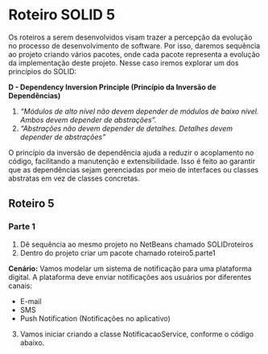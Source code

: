 # Roteiro SOLID 5
Os roteiros a serem desenvolvidos visam trazer a percepção da evolução no processo de desenvolvimento de software. Por isso, daremos sequência ao projeto criando vários pacotes, onde cada pacote representa a evolução da implementação deste projeto.
Nesse caso iremos explorar um dos princípios do SOLID:

**D - Dependency Inversion Principle (Princípio da Inversão de Dependências)**
1. _“Módulos de alto nível não devem depender de módulos de baixo nível. Ambos devem depender de abstrações”._
2. _“Abstrações não devem depender de detalhes. Detalhes devem depender de abstrações”_

O princípio da inversão de dependência ajuda a reduzir o acoplamento no código, facilitando a manutenção e extensibilidade. Isso é feito ao garantir que as dependências sejam gerenciadas por meio de interfaces ou classes abstratas em vez de classes concretas.
## Roteiro 5
### Parte 1
1. Dê sequência ao mesmo projeto no NetBeans chamado SOLIDroteiros
2. Dentro do projeto criar um pacote chamado roteiro5.parte1

**Cenário:**
Vamos modelar um sistema de notificação para uma plataforma digital. A plataforma deve enviar notificações aos usuários por diferentes canais:
- E-mail
- SMS
- Push Notification (Notificações no aplicativo)

3.  Vamos iniciar criando a classe NotificacaoService, conforme o código abaixo.